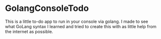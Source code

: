 # GolangConsoleTodo
This is a little to-do app to run in your console via golang. I made to see what GoLang syntax I learned and tried to create this with as little help from the internet as possible.
